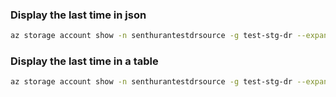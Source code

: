 ### Display the last time in json

```bash
az storage account show -n senthurantestdrsource -g test-stg-dr --expand geoReplicationStats
```

### Display the last time in a table
```bash
az storage account show -n senthurantestdrsource -g test-stg-dr --expand geoReplicationStats --query "{resourceGroup: resourceGroup, name: name, location: location, secondaryLocation: secondaryLocation,  lastSyncTime: geoReplicationStats.lastSyncTime}" -o table
```
